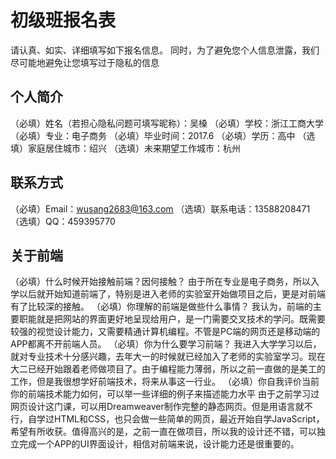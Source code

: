 # 初级班报名表

请认真、如实、详细填写如下报名信息。
同时，为了避免您个人信息泄露，我们尽可能地避免让您填写过于隐私的信息

## 个人简介

（必填）姓名（若担心隐私问题可填写昵称）：吴槡
（必填）学校：浙江工商大学
（必填）专业：电子商务
（必填）毕业时间：2017.6
（必填）学历：高中
（选填）家庭居住城市：绍兴
（选填）未来期望工作城市：杭州

## 联系方式

（必填）Email：wusang2683@163.com
（选填）联系电话：13588208471
（选填）QQ：459395770

## 关于前端

（必填）什么时候开始接触前端？因何接触？
由于所在专业是电子商务，所以入学以后就开始知道前端了，特别是进入老师的实验室开始做项目之后，更是对前端有了比较深的接触。
（必填）你理解的前端是做些什么事情？
我认为，前端的主要职能就是把网站的界面更好地呈现给用户，是一门需要交叉技术的学问。既需要较强的视觉设计能力，又需要精通计算机编程。不管是PC端的网页还是移动端的APP都离不开前端人员。
（必填）你为什么要学习前端？
我进入大学学习以后，就对专业技术十分感兴趣，去年大一的时候就已经加入了老师的实验室学习。现在大二已经开始跟着老师做项目了。由于编程能力薄弱，所以之前一直做的是美工的工作，但是我很想学好前端技术，将来从事这一行业。
（必填）你自我评价当前你的前端技术能力如何，可以举一些详细的例子来描述能力水平
由于之前学习过网页设计这门课，可以用Dreamweaver制作完整的静态网页。但是用语言就不行，自学过HTML和CSS，也只会做一些简单的网页，最近开始自学JavaScript，希望有所收获。值得高兴的是，之前一直在做项目，所以我的设计还不错，可以独立完成一个APP的UI界面设计，相信对前端来说，设计能力还是很重要的。
